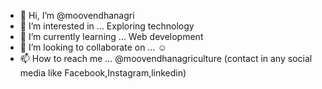 - 👋 Hi, I’m @moovendhanagri
- 👀 I’m interested in ... Exploring technology
- 🌱 I’m currently learning ... Web development
- 💞️ I’m looking to collaborate on ... ☺️
- 📫 How to reach me ... @moovendhanagriculture (contact in any social media like Facebook,Instagram,linkedin)

<!---
moovendhanagri/moovendhanagri is a ✨ special ✨ repository because its `README.md` (this file) appears on your GitHub profile.
You can click the Preview link to take a look at your changes.
--->
